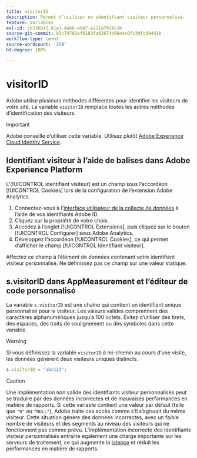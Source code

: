 ```yaml
---
title: visitorID
description: Permet d’utiliser un identifiant visiteur personnalisé.
feature: Variables
exl-id: cb336042-01a1-4a66-a947-a221a7919c1b
source-git-commit: b3c74782ef6183fa63674b98e4c0fc39fc09441b
workflow-type: tm+mt
source-wordcount: '259'
ht-degree: 100%

---
```


# visitorID

Adobe utilise plusieurs méthodes différentes pour identifier les visiteurs de votre site. La variable `visitorID` remplace toutes les autres méthodes d’identification des visiteurs.

>[!IMPORTANT]
>
>Adobe conseille d’utiliser cette variable. Utilisez plutôt [Adobe Experience Cloud Identity Service](https://experienceleague.adobe.com/docs/id-service/using/home.html?lang=fr).

## Identifiant visiteur à l’aide de balises dans Adobe Experience Platform

L’[!UICONTROL identifiant visiteur] est un champ sous l’accordéon [!UICONTROL Cookies] lors de la configuration de l’extension Adobe Analytics.

1. Connectez-vous à l’[interface utilisateur de la collecte de données](https://experience.adobe.com/data-collection) à l’aide de vos identifiants Adobe ID.
2. Cliquez sur la propriété de votre choix.
3. Accédez à l’onglet [!UICONTROL Extensions], puis cliquez sur le bouton [!UICONTROL Configurer] sous Adobe Analytics.
4. Développez l’accordéon [!UICONTROL Cookies], ce qui permet d’afficher le champ [!UICONTROL Identifiant visiteur].

Affectez ce champ à l’élément de données contenant votre identifiant visiteur personnalisé. Ne définissez pas ce champ sur une valeur statique.

## s.visitorID dans AppMeasurement et l’éditeur de code personnalisé

La variable `s.visitorID` est une chaîne qui contient un identifiant unique personnalisé pour le visiteur. Les valeurs valides comprennent des caractères alphanumériques jusqu’à 100 octets. Évitez d’utiliser des tirets, des espaces, des traits de soulignement ou des symboles dans cette variable.

>[!WARNING]
>
>Si vous définissez la variable `visitorID` à mi-chemin au cours d’une visite, les données génèrent deux visiteurs uniques distincts.

```js
s.visitorID = "abc123";
```

>[!CAUTION]
>
>Une implémentation non valide des identifiants visiteur personnalisés peut se traduire par des données incorrectes et de mauvaises performances en matière de rapports. Si cette variable contient une valeur par défaut (telle que `"0"` ou `"NULL"`), Adobe traite ces accès comme s’il s’agissait du même visiteur. Cette situation génère des données incorrectes, avec un faible nombre de visiteurs et des segments au niveau des visiteurs qui ne fonctionnent pas comme prévu. L’implémentation incorrecte des identifiants visiteur personnalisés entraîne également une charge importante sur les serveurs de traitement, ce qui augmente la [latence](/help/technotes/latency.md) et réduit les performances en matière de rapports.
